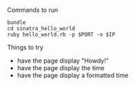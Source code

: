 Commands to run

    bundle
    cd sinatra_hello_world
    ruby hello_world.rb -p $PORT -o $IP

Things to try
* have the page display "Howdy!"
* have the page display the time
* have the page display a formatted time
